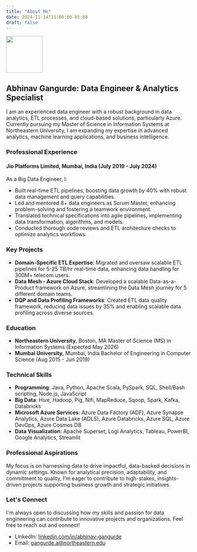 ```yaml
---
title: "About Me"
date: 2024-11-14T15:00:00-05:00
draft: false
---
```



<img width="100" height="100" src="/images/profile.jpg">

## Abhinav Gangurde: Data Engineer & Analytics Specialist

I am an experienced data engineer with a robust background in data analytics, ETL processes, and cloud-based solutions, particularly Azure. Currently pursuing my Master of Science in Information Systems at Northeastern University, I am expanding my expertise in advanced analytics, machine learning applications, and business intelligence.

### Professional Experience

#### Jio Platforms Limited, Mumbai, India (July 2019 - July 2024)

As a Big Data Engineer, I:
- Built real-time ETL pipelines, boosting data growth by 40% with robust data management and query capabilities.
- Led and mentored 8+ data engineers as Scrum Master, enhancing problem-solving and fostering a teamwork environment.
- Translated technical specifications into agile pipelines, implementing data transformation, algorithms, and models.
- Conducted thorough code reviews and ETL architecture checks to optimize analytics workflows.

### Key Projects

- **Domain-Specific ETL Expertise**: Migrated and oversaw scalable ETL pipelines for 5-25 TB/hr real-time data, enhancing data handling for 300M+ telecom users.
- **Data Mesh - Azure Cloud Stack**: Developed a scalable Data-as-a-Product framework on Azure, streamlining the Data Mesh journey for 5 different domain teams.
- **DQP and Data Profiling Frameworks**: Created ETL data quality framework, reducing data issues by 35% and enabling scalable data profiling across diverse sources.

### Education

- **Northeastern University**, Boston, MA
  Master of Science (MS) in Information Systems (Expected May 2026)
- **Mumbai University**, Mumbai, India
  Bachelor of Engineering in Computer Science (Aug 2015 - Jun 2019)

### Technical Skills

- **Programming**: Java, Python, Apache Scala, PySpark, SQL, Shell/Bash scripting, Node.js, JavaScript
- **Big Data**: Hive, Hadoop, Pig, Nifi, MapReduce, Sqoop, Spark, Kafka, Databricks
- **Microsoft Azure Services**: Azure Data Factory (ADF), Azure Synapse Analytics, Azure Data Lake (ADLS), Azure Databricks, Azure SQL, Azure DevOps, Azure Cosmos DB
- **Data Visualization**: Apache Superset, Logi Analytics, Tableau, PowerBI, Google Analytics, Streamlit

### Professional Aspirations

My focus is on harnessing data to drive impactful, data-backed decisions in dynamic settings. Known for analytical precision, adaptability, and commitment to quality, I'm eager to contribute to high-stakes, insights-driven projects supporting business growth and strategic initiatives.

### Let's Connect

I'm always open to discussing how my skills and passion for data engineering can contribute to innovative projects and organizations. Feel free to reach out and connect!

- LinkedIn: [linkedin.com/in/abhinav-gangurde](https://linkedin.com/in/abhinav-gangurde)
- Email: gangurde.a@northeastern.edu